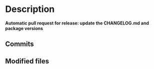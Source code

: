 # Description

**Automatic pull request for release: update the CHANGELOG.md and package versions**

## Commits

<!-- Diff commits -->

## Modified files

<!-- Diff files -->
